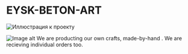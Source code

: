 # EYSK-BETON-ART
![Иллюстрация к проекту](https://github.com/jon/coolproject/raw/master/image/IMG_640323.jpg)

![Image alt](https://github.com/{sculptoreysk}/{EYSK_BETON}/raw/{branch}/{path}/IMG_640323.jpg)
We are producting our own crafts, made-by-hand . We are recieving individual orders too.
